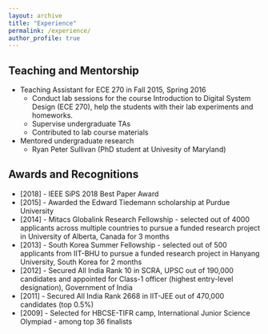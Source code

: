 ```yaml
---
layout: archive
title: "Experience"
permalink: /experience/
author_profile: true
---
```


## Teaching and Mentorship

  * Teaching Assistant for ECE 270 in Fall 2015, Spring 2016
    * Conduct lab sessions for the course Introduction to Digital System Design (ECE 270), help the students with their lab experiments and homeworks.
    * Supervise undergraduate TAs
    * Contributed to lab course materials
  * Mentored undergraduate research
    * Ryan Peter Sullivan (PhD student at Univesity of Maryland)

## Awards and Recognitions

  * [2018] - IEEE SiPS 2018 Best Paper Award
  * [2015] - Awarded the Edward Tiedemann scholarship at Purdue University
  * [2014] - Mitacs Globalink Research Fellowship - selected out of 4000 applicants across multiple countries to pursue a funded research project in University of Alberta, Canada for 3 months
  * [2013] - South Korea Summer Fellowship - selected out of 500 applicants from IIT-BHU to pursue a funded research project in Hanyang University, South Korea for 2 months
  * [2012] - Secured All India Rank 10 in SCRA, UPSC out of 190,000 candidates and appointed for Class-1 officer (highest entry-level designation), Government of India
  * [2011] - Secured All India Rank 2668 in IIT-JEE out of 470,000 candidates (top 0.5%)
  * [2009] - Selected for HBCSE-TIFR camp, International Junior Science Olympiad - among top 36 finalists